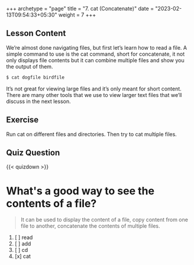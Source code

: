 +++
archetype = "page"
title = "7. cat (Concatenate)"
date = "2023-02-13T09:54:33+05:30"
weight = 7
+++

## Lesson Content

We’re almost done navigating files, but first let’s learn how to read a file. A simple command to use is the cat command, short for concatenate, it not only displays file contents but it can combine multiple files and show you the output of them. 

```bash
$ cat dogfile birdfile
```

It’s not great for viewing large files and it’s only meant for short content. There are many other tools that we use to view larger text files that we’ll discuss in the next lesson.

## Exercise

Run cat on different files and directories. Then try to cat multiple files. 

## Quiz Question

{{< quizdown >}}

# What's a good way to see the contents of a file?

> It can be used to display the content of a file, copy content from one file to another, concatenate the contents of multiple files.

1. [ ] read
2. [ ] add
3. [ ] cd
4. [x] cat
